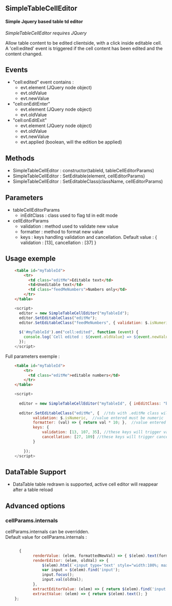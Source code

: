 

## SimpleTableCellEditor
#### Simple Jquery based table td editor
*SimpleTableCellEditor requires JQuery*

Allow table content to be edited clientside, with a click inside editable cell.  
A 'cell:edited' event is triggered if the cell content has been edited and the content changed.  

## Events
* "cell:edited" event contains :
  * evt.element (JQuery node object)
  * evt.oldValue
  * evt.newValue
* "cell:onEditEnter"
  * evt.element (JQuery node object)
  * evt.oldValue
* "cell:onEditExit"
  * evt.element (JQuery node object)
  * evt.oldValue
  * evt.newValue
  * evt.applied (boolean, will the edition be applied)

## Methods
 - SimpleTableCellEditor : constructor(tableId, tableCellEditorParams)
 - SimpleTableCellEditor : SetEditable(element, cellEditorParams)
 - SimpleTableCellEditor : SetEditableClass(className, cellEditorParams)

## Parameters

* tableCellEditorParams
  * inEditClass : class used to flag td in edit mode
* cellEditorParams
  * validation : method used to validate new value
  * formatter : method to format new value
  * keys : keys handling validation and cancellation. Default value : { validation : [13], cancellation : [37] }  
  
## Usage exemple
```html
    <table id="myTableId">
	    <tr>
	      <td class="editMe">Editable text</td>
	      <td>Uneditable text</td>
	      <td class="feedMeNumbers">Numbers only</td>
	    </tr>
    </table>
```
```javascript
    <script>
      editor = new SimpleTableCellEditor("myTableId");
      editor.SetEditableClass("editMe");
      editor.SetEditableClass("feedMeNumbers", { validation: $.isNumeric }); //If validation return false, value is not updated
   
      $('#myTableId').on("cell:edited", function (event) {              
        console.log(`Cell edited : ${event.oldValue} => ${event.newValue}`);
      });               
    </script>
```
Full parameters exemple :
```html
    <table id="myTableId">
	    <tr>
	      <td class="editMe">editable numbers</td>
	    </tr>
    </table> 
```
```javascript
    <script>
    
      editor = new SimpleTableCellEditor("myTableId", { inEditClass: "busy" } );
      
      editor.SetEditableClass("editMe", {  //tds with .editMe class will be editable
            validation: $.isNumeric,  //value entered must be numeric
            formatter: (val) => { return val * 10; },  //value entered will be multiplied by 10
            keys: {
                validation: [13, 107, 35], //these keys will trigger validation (evt.which)
                cancellation: [27, 109] //these keys will trigger cancellation (evt.which)
            }
	    
        });            
    </script>
```
## DataTable Support
* DataTable table redrawn is supported, active cell editor will reappear after a table reload


## Advanced options

### cellParams.internals
cellParams.internals can be overridden.  
Default value for cellParams.internals :  
```javascript

      {
    		renderValue: (elem, formattedNewVal) => { $(elem).text(formattedNewVal); },
    		renderEditor: (elem, oldVal) => {
    			$(elem).html(`<input type='text' style="width:100%; max-width:none">`);
    			var input = $(elem).find('input');
    			input.focus();
    			input.val(oldVal);
    		},
    		extractEditorValue: (elem) => { return $(elem).find('input').val(); },
    		extractValue: (elem) => { return $(elem).text(); }
    };
```
